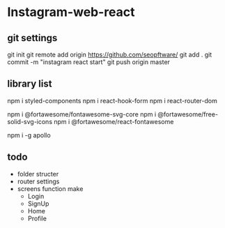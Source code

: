 # Instagram-web-react

## git settings

git init
git remote add origin https://github.com/seopftware/
git add .
git commit -m "instagram react start"
git push origin master

## library list

npm i styled-components
npm i react-hook-form
npm i react-router-dom

npm i @fortawesome/fontawesome-svg-core
npm i @fortawesome/free-solid-svg-icons
npm i @fortawesome/react-fontawesome

npm i -g apollo

## todo

- folder structer
- router settings
- screens function make
  - Login
  - SignUp
  - Home
  - Profile
